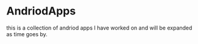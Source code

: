 # AndriodApps
this is a collection of andriod apps I have worked on and will be expanded as time goes by.
